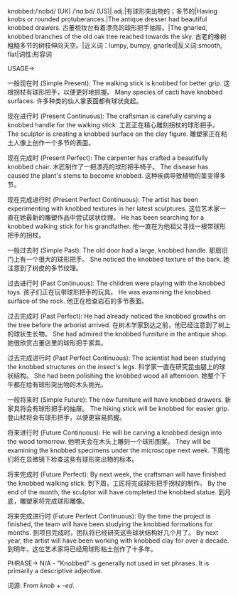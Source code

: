 knobbed:/ˈnɒbd/ (UK) /ˈnɑːbd/ (US)| adj.|有球形突出物的；多节的|Having knobs or rounded protuberances.|The antique dresser had beautiful knobbed drawers. 古董梳妆台有着漂亮的球形把手抽屉。|The gnarled, knobbed branches of the old oak tree reached towards the sky.  古老的橡树粗糙多节的树枝伸向天空。|近义词：lumpy, bumpy, gnarled|反义词:smooth, flat|词性:形容词

USAGE->

一般现在时 (Simple Present):
The walking stick is knobbed for better grip.  这根拐杖有球形把手，以便更好地抓握。
Many species of cacti have knobbed surfaces. 许多种类的仙人掌表面都有球状突起。


现在进行时 (Present Continuous):
The craftsman is carefully carving a knobbed handle for the walking stick.  工匠正在精心雕刻拐杖的球形把手。
The sculptor is creating a knobbed surface on the clay figure. 雕塑家正在粘土人像上创作一个多节的表面。


现在完成时 (Present Perfect):
The carpenter has crafted a beautifully knobbed chair. 木匠制作了一把漂亮的球形把手椅子。
The disease has caused the plant's stems to become knobbed. 这种疾病导致植物的茎变得多节。


现在完成进行时 (Present Perfect Continuous):
The artist has been experimenting with knobbed textures in her latest sculptures.  这位艺术家一直在她最新的雕塑作品中尝试球状纹理。
He has been searching for a knobbed walking stick for his grandfather. 他一直在为他祖父寻找一根带球形把手的拐杖。


一般过去时 (Simple Past):
The old door had a large, knobbed handle.  那扇旧门上有一个很大的球形把手。
She noticed the knobbed texture of the bark. 她注意到了树皮的多节纹理。


过去进行时 (Past Continuous):
The children were playing with the knobbed toys. 孩子们正在玩带球形把手的玩具。
He was examining the knobbed surface of the rock. 他正在检查岩石的多节表面。


过去完成时 (Past Perfect):
He had already noticed the knobbed growths on the tree before the arborist arrived.  在树木学家到达之前，他已经注意到了树上的球状生长物。
She had admired the knobbed furniture in the antique shop. 她很欣赏古董店里的球形把手家具。


过去完成进行时 (Past Perfect Continuous):
The scientist had been studying the knobbed structures on the insect's legs. 科学家一直在研究昆虫腿上的球状结构。
She had been polishing the knobbed wood all afternoon. 她整个下午都在给有球形突出物的木头抛光。


一般将来时 (Simple Future):
The new furniture will have knobbed drawers. 新家具将会有球形把手的抽屉。
The hiking stick will be knobbed for easier grip. 登山杖将会有球形把手，以便更容易抓握。


将来进行时 (Future Continuous):
He will be carving a knobbed design into the wood tomorrow. 他明天会在木头上雕刻一个球形图案。
They will be examining the knobbed specimens under the microscope next week. 下周他们将在显微镜下检查这些有球形突出物的标本。


将来完成时 (Future Perfect):
By next week, the craftsman will have finished the knobbed walking stick.  到下周，工匠将完成球形把手拐杖的制作。
By the end of the month, the sculptor will have completed the knobbed statue. 到月底，雕塑家将完成球形雕像。


将来完成进行时 (Future Perfect Continuous):
By the time the project is finished, the team will have been studying the knobbed formations for months. 到项目完成时，团队将已经研究这些球状结构好几个月了。
By next year, the artist will have been working with knobbed clay for over a decade. 到明年，这位艺术家将已经用球形粘土创作了十多年。


PHRASE->
N/A -  "Knobbed" is generally not used in set phrases.  It is primarily a descriptive adjective.


词源: From *knob* + *-ed*.
